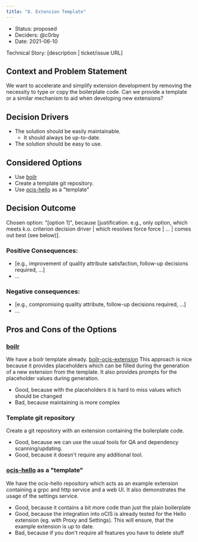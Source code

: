 ```yaml
---
title: "8. Extension Template"
---
```


* Status: proposed
* Deciders: @c0rby <!-- optional -->
* Date: 2021-06-10

Technical Story: [description | ticket/issue URL] <!-- optional -->

## Context and Problem Statement

We want to accelerate and simplify extension development by removing the necessity to type or copy the boilerplate code. Can we provide a template or a similar mechanism to aid when developing new extensions?


## Decision Drivers <!-- optional -->

* The solution should be easily maintainable.
  * It should always be up-to-date.
* The solution should be easy to use.

## Considered Options

* Use [boilr](https://github.com/tmrts/boilr)
* Create a template git repository.
* Use [ocis-hello](https://github.com/owncloud/ocis-hello/) as a "template"

## Decision Outcome

Chosen option: "[option 1]", because [justification. e.g., only option, which meets k.o. criterion decision driver | which resolves force force | … | comes out best (see below)].

### Positive Consequences: <!-- optional -->

* [e.g., improvement of quality attribute satisfaction, follow-up decisions required, …]
* …

### Negative consequences: <!-- optional -->

* [e.g., compromising quality attribute, follow-up decisions required, …]
* …

## Pros and Cons of the Options <!-- optional -->

### [boilr](https://github.com/tmrts/boilr)

We have a boilr template already. [boilr-ocis-extension](https://github.com/owncloud/boilr-ocis-extension/)
This approach is nice because it provides placeholders which can be filled during the generation of a new extension from the template. It also provides prompts for the placeholder values during generation.

* Good, because with the placeholders it is hard to miss values which should be changed
* Bad, because maintaining is more complex

### Template git repository

Create a git repository with an extension containing the boilerplate code.

* Good, because we can use the usual tools for QA and dependency scanning/updating.
* Good, because it doesn't require any additional tool.

### [ocis-hello](https://github.com/owncloud/ocis-hello/) as a "template"

We have the ocis-hello repository which acts as an example extension containing a grpc and http service and a web UI. It also demonstrates the usage of the settings service.

* Good, because it contains a bit more code than just the plain boilerplate
* Good, because the integration into oCIS is already tested for the Hello extension (eg. with Proxy and Settings). This will ensure, that the example extension is up to date.
* Bad, because if you don't require all features you have to delete stuff

